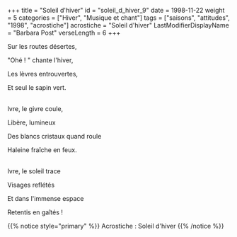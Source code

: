 +++
title = "Soleil d'hiver"
id = "soleil_d_hiver_9"
date = 1998-11-22
weight = 5
categories = ["Hiver", "Musique et chant"]
tags = ["saisons", "attitudes", "1998", "acrostiche"]
acrostiche = "Soleil d'hiver"
LastModifierDisplayName = "Barbara Post"
verseLength = 6
+++

Sur les routes désertes,

"Ohé ! " chante l'hiver,

Les lèvres entrouvertes,

Et seul le sapin vert.

 \
Ivre, le givre coule,

Libère, lumineux

Des blancs cristaux quand roule

Haleine fraîche en feux.

 \
Ivre, le soleil trace

Visages reflétés

Et dans l'immense espace

Retentis en gaîtés !

{{% notice style="primary" %}}
Acrostiche : Soleil d'hiver
{{% /notice %}}
